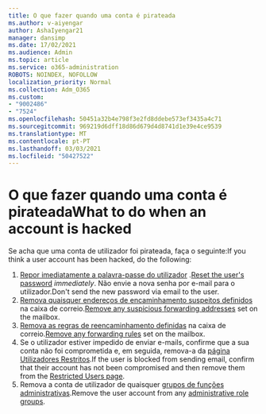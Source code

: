 ```yaml
---
title: O que fazer quando uma conta é pirateada
ms.author: v-aiyengar
author: AshaIyengar21
manager: dansimp
ms.date: 17/02/2021
ms.audience: Admin
ms.topic: article
ms.service: o365-administration
ROBOTS: NOINDEX, NOFOLLOW
localization_priority: Normal
ms.collection: Adm_O365
ms.custom:
- "9002486"
- "7524"
ms.openlocfilehash: 50451a32b4e798f3e2fd8ddebe573ef3435a4c71
ms.sourcegitcommit: 969219d6dff18d86d679d4d8741d1e39e4ce9539
ms.translationtype: MT
ms.contentlocale: pt-PT
ms.lasthandoff: 03/03/2021
ms.locfileid: "50427522"
---
```

# <a name="what-to-do-when-an-account-is-hacked"></a><span data-ttu-id="edc41-102">O que fazer quando uma conta é pirateada</span><span class="sxs-lookup"><span data-stu-id="edc41-102">What to do when an account is hacked</span></span>

<span data-ttu-id="edc41-103">Se acha que uma conta de utilizador foi pirateada, faça o seguinte:</span><span class="sxs-lookup"><span data-stu-id="edc41-103">If you think a user account has been hacked, do the following:</span></span>

1. <span data-ttu-id="edc41-104">[Repor imediatamente a palavra-passe do utilizador](https://go.microsoft.com/fwlink/?linkid=2103704) .</span><span class="sxs-lookup"><span data-stu-id="edc41-104">[Reset the user's password](https://go.microsoft.com/fwlink/?linkid=2103704) *immediately*.</span></span> <span data-ttu-id="edc41-105">Não envie a nova senha por e-mail para o utilizador.</span><span class="sxs-lookup"><span data-stu-id="edc41-105">Don't send the new password via email to the user.</span></span>
1. <span data-ttu-id="edc41-106">[Remova quaisquer endereços de encaminhamento suspeitos definidos](https://go.microsoft.com/fwlink/?linkid=2103705) na caixa de correio.</span><span class="sxs-lookup"><span data-stu-id="edc41-106">[Remove any suspicious forwarding addresses](https://go.microsoft.com/fwlink/?linkid=2103705) set on the mailbox.</span></span>
1. <span data-ttu-id="edc41-107">[Remova as regras de reencaminhamento definidas](https://go.microsoft.com/fwlink/?linkid=2103706) na caixa de correio.</span><span class="sxs-lookup"><span data-stu-id="edc41-107">[Remove any forwarding rules](https://go.microsoft.com/fwlink/?linkid=2103706) set on the mailbox.</span></span>
1. <span data-ttu-id="edc41-108">Se o utilizador estiver impedido de enviar e-mails, confirme que a sua conta não foi comprometida e, em seguida, remova-a da [página Utilizadores Restritos](https://go.microsoft.com/fwlink/?linkid=2103706).</span><span class="sxs-lookup"><span data-stu-id="edc41-108">If the user is blocked from sending email, confirm that their account has not been compromised and then remove them from the [Restricted Users page](https://go.microsoft.com/fwlink/?linkid=2103706).</span></span>
1. <span data-ttu-id="edc41-109">Remova a conta de utilizador de quaisquer [grupos de funções administrativas](https://go.microsoft.com/fwlink/?linkid=2092294).</span><span class="sxs-lookup"><span data-stu-id="edc41-109">Remove the user account from any [administrative role groups](https://go.microsoft.com/fwlink/?linkid=2092294).</span></span>